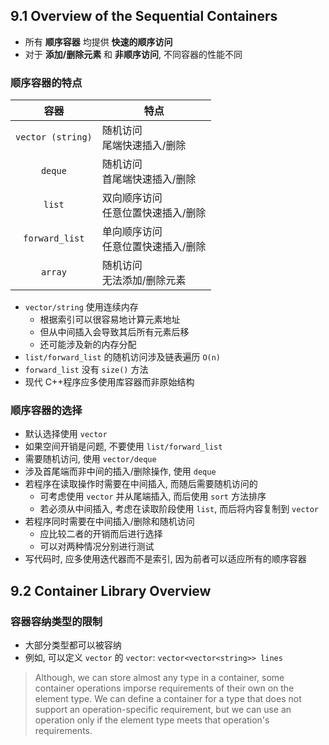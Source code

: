 ## 9.1 Overview of the Sequential Containers

- 所有 **顺序容器** 均提供 **快速的顺序访问**
- 对于 **添加/删除元素** 和 **非顺序访问**, 不同容器的性能不同

### 顺序容器的特点

|       容器        | 特点                                    |
| :---------------: | --------------------------------------- |
| `vector (string)` | 随机访问<br />尾端快速插入/删除         |
|      `deque`      | 随机访问<br />首尾端快速插入/删除       |
|      `list`       | 双向顺序访问<br />任意位置快速插入/删除 |
|  `forward_list`   | 单向顺序访问<br />任意位置快速插入/删除 |
|      `array`      | 随机访问<br />无法添加/删除元素         |

- `vector/string` 使用连续内存
  - 根据索引可以很容易地计算元素地址
  - 但从中间插入会导致其后所有元素后移
  - 还可能涉及新的内存分配
- `list/forward_list` 的随机访问涉及链表遍历 `O(n)`
- `forward_list` 没有 `size()` 方法
- 现代 C++程序应多使用库容器而非原始结构

### 顺序容器的选择

- 默认选择使用 `vector`
- 如果空间开销是问题, 不要使用 `list/forward_list`
- 需要随机访问, 使用 `vector/deque`
- 涉及首尾端而非中间的插入/删除操作, 使用 `deque`
- 若程序在读取操作时需要在中间插入, 而随后需要随机访问的
  - 可考虑使用 `vector` 并从尾端插入, 而后使用 `sort` 方法排序
  - 若必须从中间插入, 考虑在读取阶段使用 `list`, 而后将内容复制到 `vector`
- 若程序同时需要在中间插入/删除和随机访问
  - 应比较二者的开销而后进行选择
  - 可以对两种情况分别进行测试
- 写代码时, 应多使用迭代器而不是索引, 因为前者可以适应所有的顺序容器

## 9.2 Container Library Overview

### 容器容纳类型的限制

- 大部分类型都可以被容纳
- 例如, 可以定义 `vector` 的 `vector`: `vector<vector<string>> lines`

> Although, we can store almost any type in a container, some container operations imporse requirements of their own on the element type. We can define a container for a type that does not support an operation-specific requirement, but we can use an operation only if the element type meets that operation's requirements.

